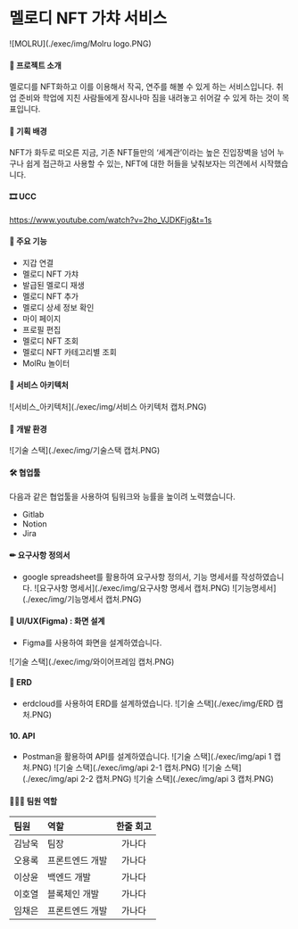 # 멜로디 NFT 가챠 서비스
![MOLRU](./exec/img/Molru logo.PNG)




#### 🎉 프로젝트 소개

멜로디를 NFT화하고 이를 이용해서 작곡, 연주를 해볼 수 있게 하는 서비스입니다. 취업 준비와 학업에 지친 사람들에게 잠시나마 짐을 내려놓고 쉬어갈 수 있게 하는 것이 목표입니다. 



#### 📏 기획 배경

NFT가 화두로 떠오른 지금, 기존 NFT들만의 ‘세계관’이라는 높은 진입장벽을 넘어 누구나 쉽게 접근하고 사용할 수 있는, NFT에 대한 허들을 낮춰보자는 의견에서 시작했습니다. 



#### 🎞 UCC

https://www.youtube.com/watch?v=2ho_VJDKFjg&t=1s



#### 🎵 주요 기능

- 지갑 연결
- 멜로디 NFT 가챠
- 발급된 멜로디 재생
- 멜로디 NFT 추가
- 멜로디 상세 정보 확인
- 마이 페이지
- 프로필 편집
- 멜로디 NFT 조회
- 멜로디 NFT 카테고리별 조회
- MolRu 놀이터



#### 🛒 서비스 아키텍처

![서비스_아키텍처](./exec/img/서비스 아키텍처 캡처.PNG)



#### 🔧 개발 환경

![기술 스택](./exec/img/기술스택 캡처.PNG)



#### 🛠 협업툴

다음과 같은 협업툴을 사용하여 팀워크와 능률을 높이려 노력했습니다.
- Gitlab
- Notion
- Jira



#### ✏ 요구사항 정의서

- google spreadsheet를 활용하여 요구사항 정의서, 기능 명세서를 작성하였습니다.
![요구사항 명세서](./exec/img/요구사항 명세서 캡처.PNG)
![기능명세서](./exec/img/기능명세서 캡처.PNG)



#### 🎨 UI/UX(Figma) : 화면 설계

- Figma를 사용하여 화면을 설계하였습니다.

![기술 스택](./exec/img/와이어프레임 캡처.PNG)



#### 🧱 ERD

- erdcloud를 사용하여 ERD를 설계하였습니다.
![기술 스택](./exec/img/ERD 캡처.PNG)



#### 10. API

- Postman을 활용하여 API를 설계하였습니다.
![기술 스택](./exec/img/api 1 캡처.PNG)
![기술 스택](./exec/img/api 2-1 캡처.PNG)
![기술 스택](./exec/img/api 2-2 캡처.PNG)
![기술 스택](./exec/img/api 3 캡처.PNG)



#### 👨‍👧‍👧 팀원 역할

|팀원|역할|한줄 회고|
|:---|:---|:---:|
|김남욱|팀장|가나다|
|오용록|프론트엔드 개발|가나다|
|이상윤|백엔드 개발|가나다|
|이호열|블록체인 개발|가나다|
|임채은|프론트엔드 개발|가나다|
